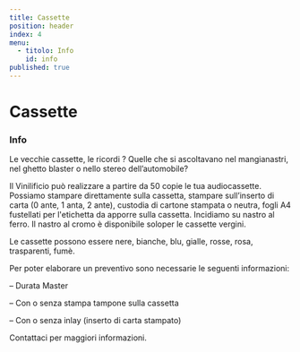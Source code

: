 ```yaml
---
title: Cassette
position: header
index: 4
menu:
  - titolo: Info
    id: info
published: true
---
```

# Cassette


### Info

Le vecchie cassette, le ricordi ? Quelle che si ascoltavano nel mangianastri, nel ghetto blaster  o nello stereo dell’automobile?

Il Vinilificio può realizzare a partire da 50 copie le tua audiocassette. Possiamo stampare direttamente sulla cassetta, stampare sull’inserto di carta (0 ante, 1 anta, 2 ante), custodia di cartone stampata o neutra, fogli A4 fustellati per l'etichetta da apporre sulla cassetta. Incidiamo su nastro al ferro. Il nastro al cromo è disponibile soloper le cassette vergini.

Le cassette possono essere nere, bianche, blu, gialle, rosse, rosa, trasparenti, fumè.

Per poter elaborare un preventivo sono necessarie le seguenti informazioni:

– Durata Master

– Con o senza stampa tampone sulla cassetta 

– Con o senza inlay (inserto di carta stampato)

Contattaci per maggiori informazioni.
